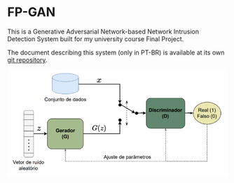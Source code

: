 # FP-GAN
This is a Generative Adversarial Network-based Network Intrusion Detection System built for my university course Final Project.

The document describing this system (only in PT-BR) is available at its own [git repository](https://github.com/VitorgsRuffo/College-Final-Project).

![gan](gan.png)
